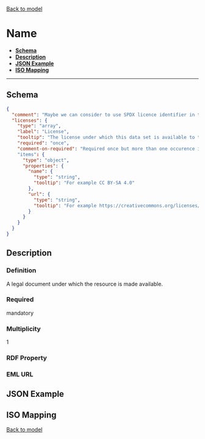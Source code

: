 [Back to model](_base.md)

# Name

- **[Schema](#schema)**
- **[Description](#description)**
- **[JSON Example](#json-example)**
- **[ISO Mapping](#iso-mapping)**
---
## Schema
```json
{
  "comment": "Maybe we can consider to use SPDX licence identifier in the future: https://spdx.org/licenses/",
  "licenses": {
    "type": "array",
    "label": "License",
    "tooltip": "The license under which this data set is available to the users (e.g. GPL, Apache v2 or Commercial). Please use the License Selector for help and additional information.",
    "required": "once",
    "comment-on-required": "Required once but more than one occurence is allowed."
    "items": {
      "type": "object",
      "properties": {
        "name": {
          "type": "string",
          "tooltip": "For example CC BY-SA 4.0"
        },
        "url": {
          "type": "string",
          "tooltip": "For example https://creativecommons.org/licenses/by-sa/4.0/deed.en",
        }
      }
    }
  }
}
```
## Description
### Definition
A legal document under which the resource is made available.
### Required
mandatory
### Multiplicity
1
### RDF Property
### EML URL

## JSON Example
## ISO Mapping

[Back to model](_base.md)
